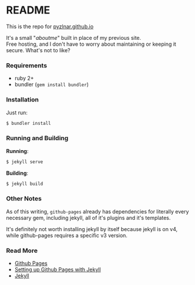 # README

This is the repo for [pyzlnar.github.io](https://pyzlnar.github.io)

It's a small "_aboutme_" built in place of my previous site. \
Free hosting, and I don't have to worry about maintaining or keeping it secure. What's not to like?

### Requirements

- ruby 2+
- bundler (`gem install bundler`)

### Installation

Just run:

```bash
$ bundler install
```

### Running and Building

**Running**:

```bash
$ jekyll serve
```

**Building**:

```bash
$ jekyll build
```

### Other Notes

As of this writing, `github-pages` already has dependencies for literally every necessary gem,
including jekyll, all of it's plugins and it's templates.

It's definitely not worth installing jekyll by itself because jekyll is on v4, while github-pages
requires a specific v3 version.

### Read More

- [Github Pages](https://pages.github.com/)
- [Setting up Github Pages with Jekyll](https://docs.github.com/en/pages/setting-up-a-github-pages-site-with-jekyll)
- [Jekyll](https://jekyllrb.com/)
